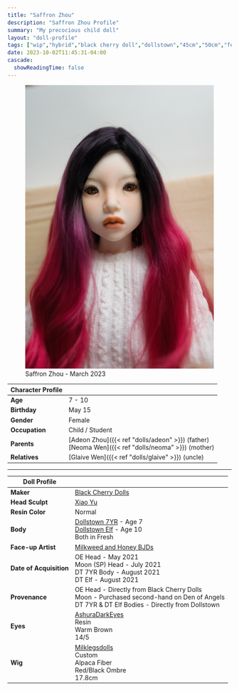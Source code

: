 ```yaml
---
title: "Saffron Zhou"
description: "Saffron Zhou Profile"
summary: "My precocious child doll"
layout: "doll-profile"
tags: ["wip","hybrid","black cherry doll","dollstown","45cm","50cm","female"]
date: 2023-10-02T11:45:31-04:00
cascade:
  showReadingTime: false
---
```

<div class="flex gap-4 flex-row flex-wrap">
  <div><figure><img src="saffron-looking-down.png" class="doll-profile-img" alt="A child female doll with red and black hair wearing a white cable knit sweater" width="500"><figcaption>Saffron Zhou - March 2023</figcaption></figure></div>
  <div>

| Character Profile | |
| ----- | ---|
| **Age** | 7 - 10 |
| **Birthday** | May 15 |
| **Gender** | Female |
| **Occupation** | Child / Student |
| **Parents** | [Adeon Zhou]({{< ref "dolls/adeon" >}}) (father) <br> [Neoma Wen]({{< ref "dolls/neoma" >}}) (mother) |
| **Relatives** | [Glaive Wen]({{< ref "dolls/glaive" >}}) (uncle) |

---

| Doll Profile | |
| ----- | ---|
| **Maker** | [Black Cherry Dolls](https://blackcherrydolls.com/) |
| **Head Sculpt** | [Xiao Yu](https://blackcherrydolls.com/shop/XiaoYu) |
| **Resin Color** | Normal |
| **Body** | [Dollstown 7YR](https://dollstown.com/product/7yr-girl-body-ver2015/17/category/26/display/1/) - Age 7 <br> [Dollstown Elf](https://dollstown.com/product/elf-body-ver2013/16/category/26/display/1/) - Age 10 <br> Both in Fresh |
| **Face-up Artist** | [Milkweed and Honey BJDs](https://www.etsy.com/shop/MilkweedandHoneyBJDs) |
| **Date of Acquisition** | OE Head - May 2021 <br> Moon (SP) Head - July 2021 <br> DT 7YR Body - August 2021 <br> DT Elf - August 2021 |
| **Provenance** | OE Head - Directly from Black Cherry Dolls <br> Moon - Purchased second-hand on Den of Angels <br> DT 7YR & DT Elf Bodies - Directly from Dollstown |
| **Eyes** | [AshuraDarkEyes](https://www.etsy.com/shop/ashuradarkeyes) <br> Resin <br> Warm Brown <br> 14/5 |
| **Wig** | [Milklegsdolls](https://www.instagram.com/milklegsdolls/) <br> Custom <br> Alpaca Fiber <br> Red/Black Ombre <br> 17.8cm |

  </div>
</div>
